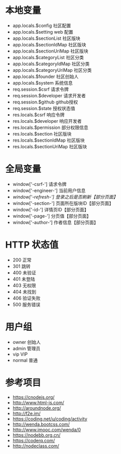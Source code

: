 # 本地变量
- app.locals.$config 社区配置
- app.locals.$setting web 配置
- app.locals.$sectionList 社区版块
- app.locals.$sectionIdMap 社区版块
- app.locals.$sectionUriMap 社区版块
- app.locals.$categoryList 社区分类
- app.locals.$categoryIdMap 社区分类
- app.locals.$categoryUriMap 社区分类
- app.locals.$founder 社区创始人
- app.locals.$system 系统信息
- req.session.$csrf 请求令牌
- req.session.$developer 请求开发者
- req.session.$github github授权
- req.session.$state 授权状态值
- res.locals.$csrf 响应令牌
- res.locals.$developer 响应开发者
- res.locals.$permission 部分权限信息
- res.locals.$section 社区版块
- res.locals.$sectionIdMap 社区版块
- res.locals.$sectionUriMap 社区版块


# 全局变量
- window['-csrf-'] 请求令牌
- window['-engineer-'] 当前用户信息
- _window['-refresh-'] 登录之后是否刷新【部分页面】_
- window['-section-'] 页面所在版块ID【部分页面】
- window['-id-'] 详情页ID【部分页面】
- window['-page-'] 分页值【部分页面】
- window['-author-'] 作者信息【部分页面】


# HTTP 状态值
- 200 正常
- 301 跳转
- 400 未验证
- 401 未登陆
- 403 无权限
- 404 未找到
- 406 验证失败
- 500 服务错误


# 用户组
- owner 创始人
- admin 管理员
- vip VIP
- normal 普通


# 参考项目
- <https://cnodejs.org/>
- <http://www.html-js.com/>
- <http://aroundnode.org/>
- <http://f2e.im/>
- <https://coding.net/u/coding/activity>
- <http://wenda.bootcss.com/>
- <http://www.imooc.com/wenda/0>
- <https://nodebb.org.cn/>
- <https://coderq.com/>
- <http://nodeclass.com/>